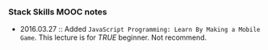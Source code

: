 ### Stack Skills MOOC notes

- 2016.03.27 :: Added `JavaScript Programming: Learn By Making a Mobile Game`. This lecture is for *TRUE* beginner. Not recommend.
